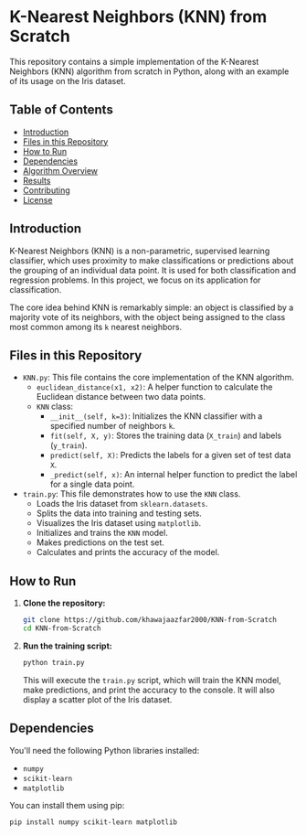# K-Nearest Neighbors (KNN) from Scratch

This repository contains a simple implementation of the K-Nearest Neighbors (KNN) algorithm from scratch in Python, along with an example of its usage on the Iris dataset.

## Table of Contents

* [Introduction](#introduction)
* [Files in this Repository](#files-in-this-repository)
* [How to Run](#how-to-run)
* [Dependencies](#dependencies)
* [Algorithm Overview](#algorithm-overview)
* [Results](#results)
* [Contributing](#contributing)
* [License](#license)

## Introduction

K-Nearest Neighbors (KNN) is a non-parametric, supervised learning classifier, which uses proximity to make classifications or predictions about the grouping of an individual data point. It is used for both classification and regression problems. In this project, we focus on its application for classification.

The core idea behind KNN is remarkably simple: an object is classified by a majority vote of its neighbors, with the object being assigned to the class most common among its `k` nearest neighbors.

## Files in this Repository

* `KNN.py`: This file contains the core implementation of the KNN algorithm.
    * `euclidean_distance(x1, x2)`: A helper function to calculate the Euclidean distance between two data points.
    * `KNN` class:
        * `__init__(self, k=3)`: Initializes the KNN classifier with a specified number of neighbors `k`.
        * `fit(self, X, y)`: Stores the training data (`X_train`) and labels (`y_train`).
        * `predict(self, X)`: Predicts the labels for a given set of test data `X`.
        * `_predict(self, x)`: An internal helper function to predict the label for a single data point.
* `train.py`: This file demonstrates how to use the `KNN` class.
    * Loads the Iris dataset from `sklearn.datasets`.
    * Splits the data into training and testing sets.
    * Visualizes the Iris dataset using `matplotlib`.
    * Initializes and trains the `KNN` model.
    * Makes predictions on the test set.
    * Calculates and prints the accuracy of the model.

## How to Run

1.  **Clone the repository:**
    ```bash
    git clone https://github.com/khawajaazfar2000/KNN-from-Scratch
    cd KNN-from-Scratch
    ```
2.  **Run the training script:**
    ```bash
    python train.py
    ```
    This will execute the `train.py` script, which will train the KNN model, make predictions, and print the accuracy to the console. It will also display a scatter plot of the Iris dataset.

## Dependencies

You'll need the following Python libraries installed:

* `numpy`
* `scikit-learn`
* `matplotlib`

You can install them using pip:

```bash
pip install numpy scikit-learn matplotlib
